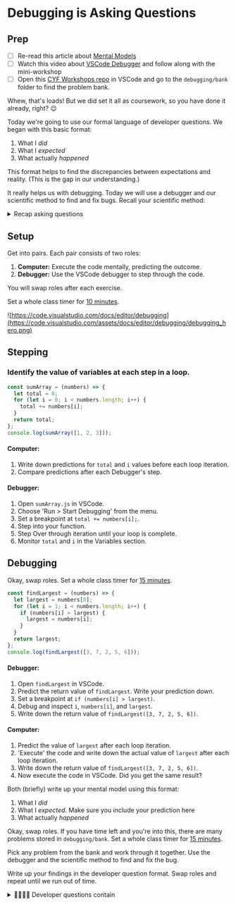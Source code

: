 # Debugging is Asking Questions

## Prep

- [ ] Re-read this article about [Mental Models](https://jamesclear.com/mental-models)
- [ ] Watch this video about [VSCode Debugger](https://developer.chrome.com/docs/devtools/javascript/) and follow along with the mini-workshop
- [ ] Open this [CYF Workshops repo](https://github.com/CodeYourFuture/CYF-Workshops/) in VSCode and go to the `debugging/bank` folder to find the problem bank.

Whew, that's loads! But we did set it all as coursework, so you have done it already, right? 😉

Today we're going to use our formal language of developer questions. We began with this basic format:

1. What I _did_
1. What I _expected_
1. What actually _happened_

This format helps to find the discrepancies between expectations and reality. (This is the gap in our understanding.)

It really helps us with debugging. Today we will use a debugger and our scientific method to find and fix bugs. Recall your scientific method:

<details>
<summary>Recap asking questions</summary>

### Predict & Explain

1. Make a _prediction_ by _explaining_ what the outcome will be

### Test

1. Run the code to see what actually happens

### Compare and Update

1. Compare the outcome with our prediction
1. Explain the gap between our prediction and what actually happened
1. Update our understanding

This process is cyclical.

```mermaid
graph LR
A[Predict]
B[Explain]
C[Test]
D[Compare]
E[Update]
A --> B
B --> C
C --> D
D --> E
E --> A
```

</details>

## Setup

Get into pairs. Each pair consists of two roles:

1. **Computer:** Execute the code mentally, predicting the outcome.
1. **Debugger:** Use the VSCode debugger to step through the code.

You will swap roles after each exercise.

Set a whole class timer for [10 minutes](https://www.google.com/search?q=timer+for+10+minutes).

![https://code.visualstudio.com/docs/editor/debugging](https://code.visualstudio.com/assets/docs/editor/debugging/debugging_hero.png)

## Stepping

<!--{{<note type="activity" title="Understanding Variables and Flow, 10m" >}}-->

### Identify the value of variables at each step in a loop.

```js
const sumArray = (numbers) => {
  let total = 0;
  for (let i = 0; i < numbers.length; i++) {
    total += numbers[i];
  }
  return total;
};
console.log(sumArray([1, 2, 3]));
```

#### Computer:

1. Write down predictions for `total` and `i` values before each loop iteration.
1. Compare predictions after each Debugger's step.

#### Debugger:

1. Open `sumArray.js` in VSCode.
1. Choose 'Run > Start Debugging' from the menu.
1. Set a breakpoint at `total += numbers[i];`.
1. Step into your function.
1. Step Over through iteration until your loop is complete.
1. Monitor `total` and `i` in the Variables section.

<!--{{</note>}}-->

## Debugging

Okay, swap roles. Set a whole class timer for [15 minutes](https://www.google.com/search?q=timer+for+15+minutes).

<!--{{<note type="activity" title="Finding an Error, 15m" >}}-->

```js
const findLargest = (numbers) => {
  let largest = numbers[0];
  for (let i = 1; i < numbers.length; i++) {
    if (numbers[i] > largest) {
      largest = numbers[i];
    }
  }
  return largest;
};
console.log(findLargest([3, 7, 2, 5, 6]));
```

#### Debugger:

1. Open `findLargest` in VSCode.
1. Predict the return value of `findLargest`. Write your prediction down.
1. Set a breakpoint at `if (numbers[i] > largest)`.
1. Debug and inspect `i`, `numbers[i]`, and `largest`.
1. Write down the return value of `findLargest([3, 7, 2, 5, 6])`.

#### Computer:

1. Predict the value of `largest` after each loop iteration.
1. 'Execute' the code and write down the actual value of `largest` after each loop iteration.
1. Write down the return value of `findLargest([3, 7, 2, 5, 6])`.
1. Now execute the code in VSCode. Did you get the same result?

Both (briefly) write up your mental model using this format:

1. What I _did_
1. What I _expected_. Make sure you include your prediction here
1. What actually _happened_

<!--{{</note>}}-->

Okay, swap roles. If you have time left and you're into this, there are many problems stored in `debugging/bank`. Set a whole class timer for [15 minutes](https://www.google.com/search?q=timer+for+30+minutes).

<!--{{<note type="activity" title="Problem Bank, 30m" >}}-->

Pick any problem from the bank and work through it together. Use the debugger and the scientific method to find and fix the bug.

Write up your findings in the developer question format. Swap roles and repeat until we run out of time.

<!--{{</note>}}-->

<details>
<summary>🧑🏾‍💻🙋 Developer questions contain</summary>

1. 🔗 Links 👍
1. Objectives - what are you actually trying to do? 👍
1. 🖼️ Screenshots of UI 👍
1. 📝 `Code blocks` 👍
1. 📷 ~~Screenshots of code~~ 🙅

## 📚 Further reading

- [How to ask](https://stackoverflow.com/help/how-to-ask)
- [The programming duck](https://rubberduckdebugging.com/)
- [Asking Questions](https://curriculum.codeyourfuture.io/guides/asking-questions/)

</details>
